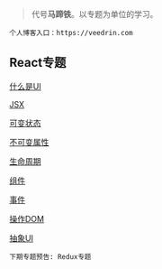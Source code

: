 > 代号**马蹄铁**。以专题为单位的学习。

```
个人博客入口：https://veedrin.com
```

## React专题

[什么是UI](https://github.com/veedrin/horseshoe/blob/master/react/什么是UI.md)

[JSX](https://github.com/veedrin/horseshoe/blob/master/react/JSX.md)

[可变状态](https://github.com/veedrin/horseshoe/blob/master/react/可变状态.md)

[不可变属性](https://github.com/veedrin/horseshoe/blob/master/react/不可变属性.md)

[生命周期](https://github.com/veedrin/horseshoe/blob/master/react/生命周期.md)

[组件](https://github.com/veedrin/horseshoe/blob/master/react/组件.md)

[事件](https://github.com/veedrin/horseshoe/blob/master/react/事件.md)

[操作DOM](https://github.com/veedrin/horseshoe/blob/master/react/操作DOM.md)

[抽象UI](https://github.com/veedrin/horseshoe/blob/master/react/抽象UI.md)

```
下期专题预告: Redux专题
```
